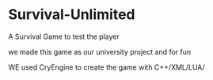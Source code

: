 # Survival-Unlimited
A Survival Game to test the player 

we made this game as our university project and for fun  

WE used CryEngine to create the game with C++/XML/LUA/
